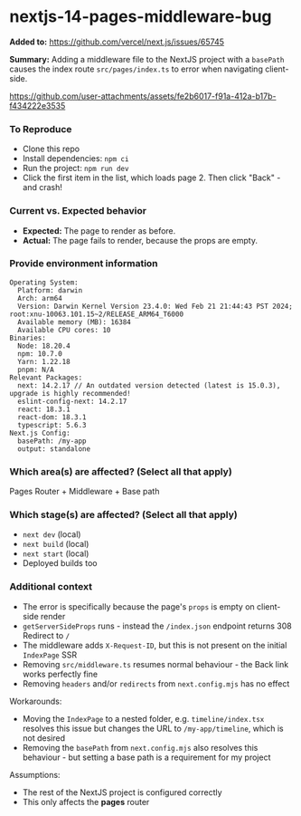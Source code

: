 # nextjs-14-pages-middleware-bug

**Added to:** <https://github.com/vercel/next.js/issues/65745>

**Summary:** Adding a middleware file to the NextJS project with a `basePath` causes the index route
`src/pages/index.ts` to error when navigating client-side.

https://github.com/user-attachments/assets/fe2b6017-f91a-412a-b17b-f434222e3535

### To Reproduce

- Clone this repo
- Install dependencies: `npm ci`
- Run the project: `npm run dev`
- Click the first item in the list, which loads page 2. Then click "Back" - and crash!

### Current vs. Expected behavior

- **Expected:** The page to render as before.
- **Actual:** The page fails to render, because the props are empty.

### Provide environment information

```
Operating System:
  Platform: darwin
  Arch: arm64
  Version: Darwin Kernel Version 23.4.0: Wed Feb 21 21:44:43 PST 2024; root:xnu-10063.101.15~2/RELEASE_ARM64_T6000
  Available memory (MB): 16384
  Available CPU cores: 10
Binaries:
  Node: 18.20.4
  npm: 10.7.0
  Yarn: 1.22.18
  pnpm: N/A
Relevant Packages:
  next: 14.2.17 // An outdated version detected (latest is 15.0.3), upgrade is highly recommended!
  eslint-config-next: 14.2.17
  react: 18.3.1
  react-dom: 18.3.1
  typescript: 5.6.3
Next.js Config:
  basePath: /my-app
  output: standalone
```

### Which area(s) are affected? (Select all that apply)

Pages Router + Middleware + Base path

### Which stage(s) are affected? (Select all that apply)

- `next dev` (local)
- `next build` (local)
- `next start` (local)
- Deployed builds too

### Additional context

- The error is specifically because the page's `props` is empty on client-side render
- `getServerSideProps` runs - instead the `/index.json` endpoint returns 308 Redirect to `/`
- The middleware adds `X-Request-ID`, but this is not present on the initial `IndexPage` SSR
- Removing `src/middleware.ts` resumes normal behaviour - the Back link works perfectly fine
- Removing `headers` and/or `redirects` from `next.config.mjs` has no effect

Workarounds:

- Moving the `IndexPage` to a nested folder, e.g. `timeline/index.tsx` resolves this issue but changes the URL to
  `/my-app/timeline`, which is not desired
- Removing the `basePath` from `next.config.mjs` also resolves this behaviour - but setting a base path is a requirement
  for my project

Assumptions:

- The rest of the NextJS project is configured correctly
- This only affects the **pages** router
